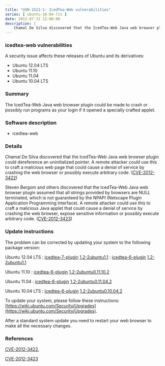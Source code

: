 ```yaml
---
title: "USN-1521-1: IcedTea-Web vulnerabilities"
series: [ ubuntu-10.04-lts ]
date: 2012-07-31 12:00:00
description: |
    Chamal De Silva discovered that the IcedTea-Web Java web browser plugin could dereference an uninitialized pointer. A remote attacker could use this to craft a malicious web page that could cause a denial of service by crashing the web browser or possibly execute arbitrary code. ([CVE-2012-3422](http://people.ubuntu.com/~ubuntu-security/cve/CVE-2012-3422))
--- 
```

 
### icedtea-web vulnerabilities

A security issue affects these releases of Ubuntu and its derivatives:

* Ubuntu 12.04 LTS
* Ubuntu 11.10
* Ubuntu 11.04
* Ubuntu 10.04 LTS

### Summary

The IcedTea-Web Java web browser plugin could be made to crash or possibly run programs as your login if it opened a specially crafted
applet.

### Software description

* icedtea-web 

### Details

Chamal De Silva discovered that the IcedTea-Web Java web browser plugin could dereference an uninitialized pointer. A remote attacker could use this to craft a malicious web page that could cause a denial of service by crashing the web browser or possibly execute arbitrary code. ([CVE-2012-3422](http://people.ubuntu.com/~ubuntu-security/cve/CVE-2012-3422))

Steven Bergom and others discovered that the IcedTea-Web Java web browser plugin assumed that all strings provided by browsers are NULL terminated, which is not guaranteed by the NPAPI (Netscape Plugin Application Programming Interface). A remote attacker could use this to craft a malicious Java applet that could cause a denial of service by crashing the web browser, expose sensitive information or possibly execute arbitrary code. ([CVE-2012-3423](http://people.ubuntu.com/~ubuntu-security/cve/CVE-2012-3423)) 

### Update instructions

The problem can be corrected by updating your system to the following package version:

Ubuntu 12.04 LTS
 : [icedtea-7-plugin](https://launchpad.net/ubuntu/+source/icedtea-web) <span> [1.2-2ubuntu1.1](https://launchpad.net/ubuntu/+source/icedtea-web/1.2-2ubuntu1.1) </span> 
 : [icedtea-6-plugin](https://launchpad.net/ubuntu/+source/icedtea-web) <span> [1.2-2ubuntu1.1](https://launchpad.net/ubuntu/+source/icedtea-web/1.2-2ubuntu1.1) </span> 

Ubuntu 11.10
 : [icedtea-6-plugin](https://launchpad.net/ubuntu/+source/icedtea-web) <span> [1.2-2ubuntu0.11.10.2](https://launchpad.net/ubuntu/+source/icedtea-web/1.2-2ubuntu0.11.10.2) </span> 

Ubuntu 11.04
 : [icedtea-6-plugin](https://launchpad.net/ubuntu/+source/icedtea-web) <span> [1.2-2ubuntu0.11.04.2](https://launchpad.net/ubuntu/+source/icedtea-web/1.2-2ubuntu0.11.04.2) </span> 

Ubuntu 10.04 LTS
 : [icedtea-6-plugin](https://launchpad.net/ubuntu/+source/icedtea-web) <span> [1.2-2ubuntu0.10.04.2](https://launchpad.net/ubuntu/+source/icedtea-web/1.2-2ubuntu0.10.04.2) </span> 

To update your system, please follow these instructions: [https://wiki.ubuntu.com/Security/Upgrades](https://wiki.ubuntu.com/Security/Upgrades).

After a standard system update you need to restart your web browser to make all the necessary changes. 

### References

 [CVE-2012-3422](http://people.ubuntu.com/~ubuntu-security/cve/CVE-2012-3422), 

 [CVE-2012-3423](http://people.ubuntu.com/~ubuntu-security/cve/CVE-2012-3423)
 
